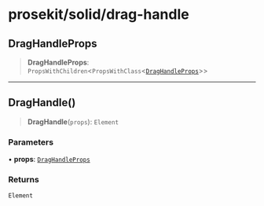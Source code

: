 # prosekit/solid/drag-handle

<a id="DragHandleProps" name="DragHandleProps"></a>

## DragHandleProps

> **DragHandleProps**: `PropsWithChildren`\<`PropsWithClass`\<[`DragHandleProps`](../lit/drag-handle.md#DragHandleProps)\>\>

***

<a id="DragHandle" name="DragHandle"></a>

## DragHandle()

> **DragHandle**(`props`): `Element`

### Parameters

• **props**: [`DragHandleProps`](drag-handle.md#DragHandleProps)

### Returns

`Element`
